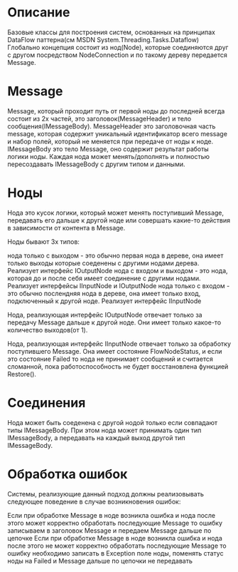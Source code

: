 # Описание

Базовые классы для построения систем, основанных на принципах DataFlow паттерна(см MSDN System.Threading.Tasks.Dataflow)
Глобально концепция состоит из нод(Node), которые соединяются друг с другом посредством NodeConnection и по такому дереву передается Message.

# Message
Message, который проходит путь от первой ноды до последней всегда состоит из 2х частей, это заголовок(MessageHeader) и тело сообщения(IMessageBody).  MessageHeader это заголовочная часть message, которая содержит уникальный идентификатор всего message и набор полей, который не меняется при передаче от ноды к ноде. IMessageBody это тело Message, оно содержит результат работы логики ноды. Каждая нода может менять/дополнять и полностью пересоздавать IMessageBody с другим типом и данными.



# Ноды
Нода это кусок логики, который может менять поступивший Message, передавать его дальше к другой ноде или совершать какие-то действия в зависимости от контента в Message.

Ноды бывают 3х типов:

нода только с выходом - это обычно первая нода в дереве, она имеет только выходы которые соеденены с другими нодами дерева. Реализует интерфейс IOutputNode
нода с входом и выходом - это нода, которая до и после себя имеет соединение с другими нодами. Реализует интерфейсы IInputNode и IOutputNode
нода только с входом - это обычно послендняя нода в дереве, она имеет только вход, подключенный к другой ноде. Реализует интерфейс IInputNode


Нода, реализующая интерфейс IOutputNode отвечает только за передачу Message дальше к другой ноде. Они имеет только какое-то количество выходов(от 1). 

Нода, реализующая интерфейс IInputNode отвечает только за обработку поступившего Message. Она имеет состояние FlowNodeStatus, и если это состояние Failed то нода не принимает сообщений и считается сломанной, пока работоспособность не будет восстановлена функцией Restore().



# Соединения
Нода может быть соеденена с другой нодой только если совпадают типы IMessageBody. При этом нода может принимать один тип IMessageBody, а передавать на каждый выход другой тип IMessageBody.



# Обработка ошибок
Системы, реализующие данный подход должны реализовывать следующее поведение в случае возникновения ошибок:

Если при обработке Message в ноде возникла ошибка и нода после этого может корректно обработать последующие Message то ошибку записываем в заголовок Message и передаем Message дальше по цепочке
Если при обработке Message в ноде возникла ошибка и нода после этого не может корректно обработать последующие Message то ошибку необходимо записать в Exception поле ноды, поменять статус ноды на Failed и Message дальше по цепочки не передавать